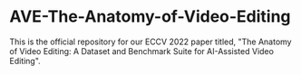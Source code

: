 # AVE-The-Anatomy-of-Video-Editing
This is the official repository for our ECCV 2022 paper titled, "The Anatomy of Video Editing: A Dataset and Benchmark Suite for AI-Assisted Video Editing".
